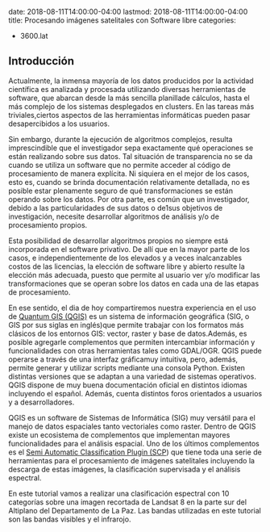 date: 2018-08-11T14:00:00-04:00
lastmod: 2018-08-11T14:00:00-04:00
title: Procesando imágenes satelitales con Software libre
categories:
  - 3600.lat

## Introducción

Actualmente, la inmensa mayoría de los datos producidos por la actividad científica es analizada y procesada utilizando diversas herramientas de software, que abarcan desde la más sencilla planillade cálculos, hasta el más complejo de los sistemas desplegados en clusters. En las tareas más triviales,ciertos aspectos de las herramientas informáticas pueden pasar desapercibidos a los usuarios. 

Sin embargo, durante la ejecución de algoritmos complejos, resulta imprescindible que el investigador sepa exactamente qué operaciones se están realizando sobre sus datos. Tal situación de transparencia no se da cuando se utiliza un software que no permite acceder al código de procesamiento de manera explícita. Ni siquiera en el mejor de los casos, esto es, cuando se brinda documentación relativamente detallada, no es posible estar plenamente seguro de qué transformaciones se están operando sobre los datos. Por otra parte, es común que un investigador, debido a las particularidades de sus datos o de1sus objetivos de investigación, necesite desarrollar algoritmos de análisis y/o de procesamiento propios. 

Esta posibilidad de desarrollar algoritmos propios no siempre está incorporada en el software privativo. De allí que en la mayor parte de los casos, e independientemente de los elevados y a veces inalcanzables costos de las licencias, la elección de software libre y abierto resulte la elección más adecuada, puesto que permite al usuario ver y/o modificar las transformaciones que se operan sobre los datos en cada una de las etapas de procesamiento.

En ese sentido, el dia de hoy  compartiremos nuestra experiencia en el uso de [Quantum GIS (QGIS)](https://www.qgis.org/) es un sistema de información geográfica (SIG, o GIS por sus siglas en inglés)que permite trabajar con los formatos más clásicos de los entornos GIS: vector, raster y base de datos.Además, es posible agregarle complementos que permiten intercambiar información y funcionalidades con otras herramientas tales como GDAL/OGR. QGIS puede operarse a través de una interfaz gráficamuy intuitiva, pero, además, permite generar y utilizar scripts mediante una consola Python. Existen distintas versiones que se adaptan a una variedad de sistemas operativos. QGIS dispone de muy buena documentación oficial en distintos idiomas incluyendo el español. Además, cuenta distintos foros orientados a usuarios y a desarrolladores.

QGIS es un software de Sistemas de Informática (SIG) muy versátil para el manejo de datos espaciales tanto vectoriales como raster. Dentro de QGIS existe un ecosistema de complementos que implementan mayores funcionalidades para el análisis espacial. Uno de los últimos complementos es el [Semi Automatic Classification Plugin (SCP](https://goo.gl/vDFza4)) que tiene toda una serie de herramientas para el procesamiento de imágenes satelitales incluyendo la descarga de estas imágenes, la clasificación supervisada y el análisis espectral.

En este tutorial vamos a realizar una clasificación espectral con 10 categorías sobre una imagen recortada de Landsat 8 en la parte sur del Altiplano del Departamento de La Paz. Las bandas utilizadas en este tutorial son las bandas visibles y el infrarojo.
